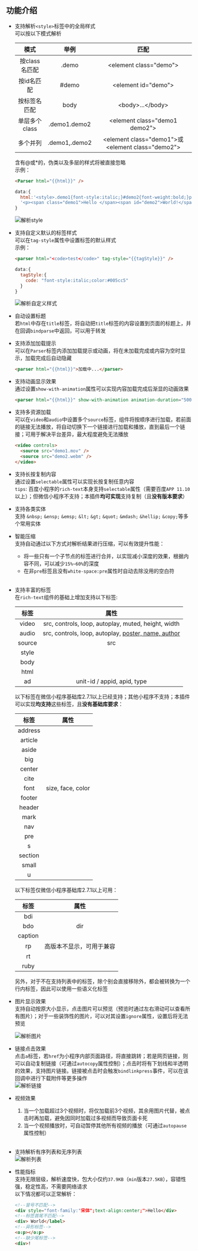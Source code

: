 ## 功能介绍 ##
- 支持解析`<style>`标签中的全局样式  
  可以按以下模式解析

  | 模式 | 举例 | 匹配 |
  |:----:|:----:|:----:|
  | 按class名匹配 | .demo | &lt;element class="demo"&gt; |
  | 按id名匹配 | #demo | &lt;element id="demo"&gt; |
  | 按标签名匹配 | body | &lt;body&gt;...&lt;/body&gt; |
  | 单层多个class | .demo1.demo2 | &lt;element class="demo1 demo2"&gt; |
  | 多个并列 | .demo1,.demo2 |&lt;element class="demo1"&gt;或&lt;element class="demo2"&gt;|

  含有@或*的，伪类以及多层的样式将被直接忽略  
  示例：  
  ``` html
  <Parser html="{{html}}" />
  ```
  ``` javascript
  data:{
	html:'<style>.demo1{font-style:italic;}#demo2{font-weight:bold;}p{text-align:center;}</style>'+
	'<p><span class="demo1">Hello </span><span id="demo2">World!</span></p>'
  }
  ```
  ![解析style](https://i.imgur.com/vL31Ykz.png)
- 支持自定义默认的标签样式  
  可以在`tag-style`属性中设置标签的默认样式  
  示例：  
  ``` html
  <parser html="<code>test</code>" tag-style="{{tagStyle}}" />
  ```
  ``` javascript
  data:{
    tagStyle:{
      code: "font-style:italic;color:#005cc5"
    }
  }
  ```
  ![解析自定义样式](https://i.imgur.com/MMbq7ld.png)
- 自动设置标题  
  若`html`中存在`title`标签，将自动把`title`标签的内容设置到页面的标题上，并在回调`bindparse`中返回，可以用于转发  
- 支持添加加载提示  
  可以在`Parser`标签内添加加载提示或动画，将在未加载完成或内容为空时显示，加载完成后自动隐藏  
  ```html
  <parser html="{{html}}">加载中...</parser>
  ```
- 支持动画显示效果  
  通过设置`show-with-animation`属性可以实现内容加载完成后渐显的动画效果  
  ```html
  <parser html="{{html}}" show-with-animation animation-duration="500" />
  ```
- 支持多资源加载  
  可以在`video`和`audio`中设置多个`source`标签，组件将按顺序进行加载，若前面的链接无法播放，将自动切换下一个链接进行加载和播放，直到最后一个链接；可用于解决平台差异，最大程度避免无法播放
  ```html
  <video controls>
    <source src="demo1.mov" />
    <source src="demo2.webm" />
  </video>
  ```
- 支持长按复制内容  
  通过设置`selectable`属性可以实现长按复制任意内容  
  `tips`: 百度小程序的`rich-text`本身支持`selectable`属性（需要百度`APP 11.10`以上）；但微信小程序不支持；本插件**均可实现**支持复制（且**没有版本要求**）  
- 支持各类实体  
  支持 `&nbsp;` `&ensp;` `&emsp;` `&lt;` `&gt;` `&quot;` `&mdash;` `&hellip;` `&copy;`等多个常用实体  
- 智能压缩  
  支持自动通过以下方式对解析结果进行压缩，可以有效提升性能：
  - 将一些只有一个子节点的标签进行合并，以实现减小深度的效果，根据内容不同，可以减少`15%~60%`的深度  
  - 在非`pre`标签且没有`white-space:pre`属性时自动去除没用的空白符  
&nbsp;
- 支持丰富的标签  
  在`rich-text`组件的基础上增加支持以下标签: 
  
  | 标签 | 属性 |
  |:---:|:---:|
  | video | src, controls, loop, autoplay, muted, height, width |
  | audio | src, controls, loop, autoplay, [poster, name, author](https://developers.weixin.qq.com/miniprogram/dev/component/audio.html) |
  | source | src |
  | style |  |
  | body |  |
  | html |  |
  | ad | unit-id / appid, apid, type |

  以下标签在微信小程序基础库2.7.1以上已经支持；其他小程序不支持；本插件可以实现**均支持**这些标签，且**没有基础库要求**：  

  | 标签 | 属性 |
  |:---:|:---:|
  | address |   |
  | article |   |
  | aside |   |
  | big |   |
  | center |   |
  | cite |   |
  | font | size, face, color |
  | footer |   |
  | header |   |
  | mark |   |
  | nav |   |
  | pre |   |
  | s |   |
  | section |   |
  | small |   |
  | u |   |

  以下标签仅微信小程序基础库2.7.1以上可用：  

  | 标签 | 属性 |
  |:---:|:---:|
  | bdi |   |
  | bdo | dir |
  | caption |   |
  | rp | 高版本不显示，可用于兼容 |
  | rt |   |
  | ruby |   |

  另外，对于不在支持列表中的标签，除个别会直接移除外，都会被转换为一个行内标签，因此可以使用一些语义化标签  
  
- 图片显示效果  
  支持自动按原大小显示，点击图片可以预览（预览时通过左右滑动可以查看所有图片）；对于一些装饰性的图片，可以对其设置`ignore`属性，设置后将无法预览  

  ![解析图片](https://i.imgur.com/XG7XdRa.gif)  
- 链接点击效果  
  点击`a`标签，若`href`为小程序内部页面路径，将直接跳转；若是网页链接，则可以自动复制链接（可通过`autocopy`属性控制）；点击时将有下划线和半透明的效果，支持图片链接。链接被点击时会触发`bindlinkpress`事件，可以在该回调中进行下载附件等更多操作  
  ![解析链接](https://i.imgur.com/2pySRst.gif)

- 视频效果  
  1. 当一个加载超过3个视频时，将仅加载前3个视频，其余用图片代替，被点击时再加载，避免因同时加载过多视频而导致页面卡死  
  2. 当一个视频播放时，可自动暂停其他所有视频的播放（可通过`autopause`属性控制）  
&nbsp;  
- 支持解析有序列表和无序列表  
  ![解析列表](https://i.imgur.com/QYMbUkV.png)
 
- 性能指标  
  支持无限层级，解析速度快，包大小仅约`37.9KB`（`min`版本`27.5KB`），容错性强，稳定性高，不需要网络请求  
  以下情况都可以正常解析：
  ``` html
  <!--冒号不匹配-->
  <div style="font-family:"宋体";text-align:center;">Hello</div>
  <!--标签首尾不匹配-->
  <div> World</label>
  <!--异形标签-->
  <o:p></o:p>
  <!--缺少尾标签-->
  <div>!
  ```  
